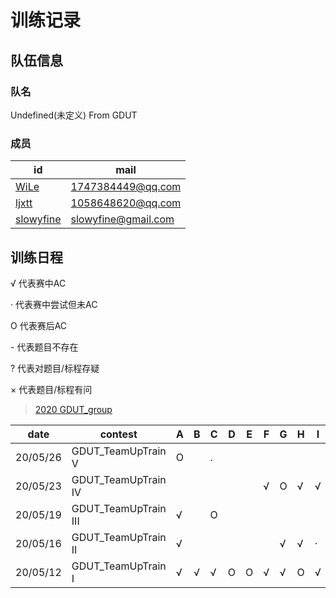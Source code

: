 # 训练记录

## 队伍信息
### 队名

Undefined(未定义) From GDUT

### 成员

| id                                                    | mail                      |
| ----------------------------------------------------- | ------------------------- |
| [WiLe](https://codeforces.com/profile/Wiggins)        | 1747384449@qq.com         |
| [ljxtt](https://codeforces.com/profile/Q_W_Q)         | 1058648620@qq.com         |
| [slowyfine](https://codeforces.com/profile/slowyfine) | slowyfine@gmail.com       |


## 训练日程

√  代表赛中AC

·   代表赛中尝试但未AC

O 代表赛后AC

\-  代表题目不存在

?  代表对题目/标程存疑

× 代表题目/标程有问


> [2020 GDUT_group](http://codeforces.com/group/5yyKg9gx7m/contests)

| date     | contest              | A    | B    | C    | D    | E    | F    | G    | H    | I    | J    | K    | L    | M    | N    |
| -------- | -------------------- | ---- | ---- | ---- | ---- | ---- | ---- | ---- | ---- | ---- | ---- | ---- | ---- | ---- | ---- |
| 20/05/26 | GDUT_TeamUpTrain V   |O     |      | .    |      |      |      |      |      |      |      | O    | -    | -    | -    |
| 20/05/23 | GDUT_TeamUpTrain IV  |      |      |      |      |      | √    | O    | √    | √    |      | √    | -    | -    | -    |
| 20/05/19 | GDUT_TeamUpTrain III | √    |      | O    |      |      |      |      |      |      | √    | O    |      | -    | -    |
| 20/05/16 | GDUT_TeamUpTrain II  | √    |      |      |      |      |      | √    | √    | ·    |      |      | -    | -    | -    |
| 20/05/12 | GDUT_TeamUpTrain I   | √    | √    | √    | O    | O    | √    | √    | O    | √    | O    |      | -    | -    | -    |
